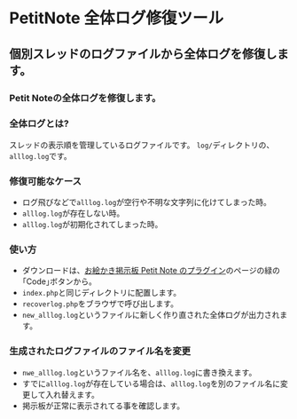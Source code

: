 # PetitNote 全体ログ修復ツール
## 個別スレッドのログファイルから全体ログを修復します。

### Petit Noteの全体ログを修復します。
### 全体ログとは?
スレッドの表示順を管理しているログファイルです。
`log/`ディレクトリの、`alllog.log`です。  

### 修復可能なケース
- ログ飛びなどで`alllog.log`が空行や不明な文字列に化けてしまった時。
- `alllog.log`が存在しない時。
- `alllog.log`が初期化されてしまった時。
### 使い方
- ダウンロードは、[お絵かき掲示板 Petit Note のプラグイン](https://github.com/satopian/PetitNote_plugin)のページの緑の｢Code｣ボタンから。  
- `index.php`と同じディレクトリに配置します。
- `recoverlog.php`をブラウザで呼び出します。
- `new_alllog.log`というファイルに新しく作り直された全体ログが出力されます。

### 生成されたログファイルのファイル名を変更

- `nwe_alllog.log`というファイル名を、`alllog.log`に書き換えます。
- すでに`alllog.log`が存在している場合は、`alllog.log`を別のファイル名に変更して入れ替えます。
- 掲示板が正常に表示されてる事を確認します。
